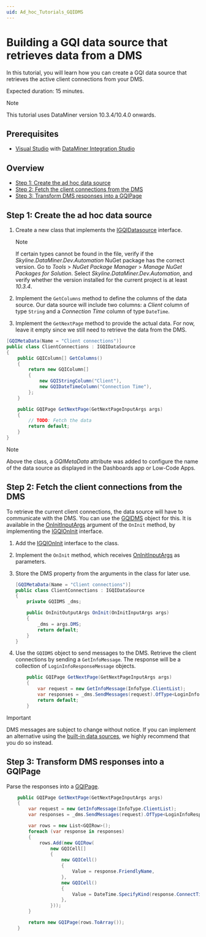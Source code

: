 ```yaml
---
uid: Ad_hoc_Tutorials_GQIDMS
---
```


# Building a GQI data source that retrieves data from a DMS

In this tutorial, you will learn how you can create a GQI data source that retrieves the active client connections from your DMS.

Expected duration: 15 minutes.

> [!NOTE]
> This tutorial uses DataMiner version 10.3.4/10.4.0 onwards.

## Prerequisites

- [Visual Studio](https://visualstudio.microsoft.com/downloads/) with [DataMiner Integration Studio](xref:Installing_and_configuring_DataMiner_Integration_Studio)

## Overview

- [Step 1: Create the ad hoc data source](#step-1-create-the-ad-hoc-data-source)
- [Step 2: Fetch the client connections from the DMS](#step-2-fetch-the-client-connections-from-the-dms)
- [Step 3: Transform DMS responses into a GQIPage](#step-3-transform-dms-responses-into-a-gqipage)

## Step 1: Create the ad hoc data source

1. Create a new class that implements the [IGQIDatasource](xref:GQI_IGQIDataSource) interface.

    > [!NOTE]
    > If certain types cannot be found in the file, verify if the *Skyline.DataMiner.Dev.Automation* NuGet package has the correct version. Go to *Tools* > *NuGet Package Manager* > *Manage NuGet Packages for Solution*. Select *Skyline.DataMiner.Dev.Automation*, and verify whether the version installed for the current project is at least *10.3.4*.

1. Implement the `GetColumns` method to define the columns of the data source. Our data source will include two columns: a *Client* column of  type `String` and a *Connection Time* column of type `DateTime`.

1. Implement the `GetNextPage` method to provide the actual data. For now, leave it empty since we still need to retrieve the data from the DMS.

```csharp
[GQIMetaData(Name = "Client connections")]
public class ClientConnections : IGQIDataSource
{
    public GQIColumn[] GetColumns()
    {
        return new GQIColumn[]
        {
            new GQIStringColumn("Client"),
            new GQIDateTimeColumn("Connection Time"),
        };
    }

    public GQIPage GetNextPage(GetNextPageInputArgs args)
    {
        // TODO: Fetch the data
        return default;
    }
}
```

> [!NOTE]
> Above the class, a *GQIMetaData* attribute was added to configure the name of the data source as displayed in the Dashboards app or Low-Code Apps.

## Step 2: Fetch the client connections from the DMS

To retrieve the current client connections, the data source will have to communicate with the DMS. You can use the [GQIDMS](xref:GQI_GQIDMS) object for this. It is available in the [OnInitInputArgs](xref:GQI_OnInitInputArgs) argument of the `OnInit` method, by implementing the [IGQIOnInit](xref:GQI_IGQIOnInit) interface.

1. Add the [IGQIOnInit](xref:GQI_IGQIOnInit) interface to the class.

1. Implement the `OnInit` method, which receives [OnInitInputArgs](xref:GQI_OnInitInputArgs) as parameters. 

1. Store the DMS property from the arguments in the class for later use.

    ```csharp
    [GQIMetaData(Name = "Client connections")]
    public class ClientConnections : IGQIDataSource
    {
        private GQIDMS _dms;

        public OnInitOutputArgs OnInit(OnInitInputArgs args)
        {
            _dms = args.DMS;
            return default;
        }
    }
    ```

1. Use the `GQIDMS` object to send messages to the DMS. Retrieve the client connections by sending a `GetInfoMessage`. The response will be a collection of `LoginInfoResponseMessage` objects.

    ```csharp
        public GQIPage GetNextPage(GetNextPageInputArgs args)
        {
            var request = new GetInfoMessage(InfoType.ClientList);
            var responses = _dms.SendMessages(request).OfType<LoginInfoResponseMessage>();
            return default;
        }
    ```

> [!IMPORTANT]
> DMS messages are subject to change without notice. If you can implement an alternative using the [built-in data sources](xref:Query_data_sources), we highly recommend that you do so instead.

## Step 3: Transform DMS responses into a GQIPage

Parse the responses into a [GQIPage](xref:GQI_GQIPage).

```csharp
    public GQIPage GetNextPage(GetNextPageInputArgs args)
    {
        var request = new GetInfoMessage(InfoType.ClientList);
        var responses = _dms.SendMessages(request).OfType<LoginInfoResponseMessage>();

        var rows = new List<GQIRow>();
        foreach (var response in responses)
        {
            rows.Add(new GQIRow(
                new GQICell[]
                {
                    new GQICell()
                    {
                        Value = response.FriendlyName,
                    },
                    new GQICell()
                    {
                        Value = DateTime.SpecifyKind(response.ConnectTime, DateTimeKind.Utc),
                    },
                }));
        }

        return new GQIPage(rows.ToArray());
    }
```